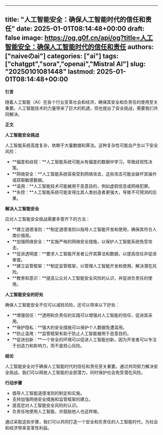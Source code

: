 
---
title: "人工智能安全：确保人工智能时代的信任和责任"
date: 2025-01-01T08:14:48+00:00
draft: false
image: https://og.g0f.cn/api/og?title=人工智能安全：确保人工智能时代的信任和责任
authors: ["naiveのai"]
categories: ["ai"]
tags: ["chatgpt","sora","openai","Mistral AI"]
slug: "20250101081448"
lastmod: 2025-01-01T08:14:48+00:00
---
**引言**

随着人工智能（AI）在各个行业变革社会和经济，确保其安全和负责任的使用至关重要。人工智能技术的力量带来了巨大的机遇，但也提出了安全挑战，需要我们共同解决。

**正文**

**人工智能安全挑战**

人工智能系统高度复杂，依赖于大量数据和算法。这种复杂性可能会产生以下安全风险：

* **偏差和歧视：**人工智能系统可能从有偏差的数据中学习，导致歧视性决策。
* **网络安全：**人工智能系统容易受到网络攻击，这些攻击可能会破坏其操作或窃取敏感数据。
* **滥用：**人工智能技术可能被用于恶意目的，例如虚假信息或网络犯罪。
* **失控：**人工智能系统可能变得比其人类创造者更强大，导致不可预测的后果。

**解决人工智能安全**

应对人工智能安全挑战需要多管齐下的方法：

* **建立道德准则：**制定道德准则以指导人工智能开发和使用，确保其符合人类价值观。
* **加强网络安全：**实施严格的网络安全措施，以保护人工智能系统免受攻击。
* **促进透明度：**要求人工智能开发者公开其算法和数据，以提高信任并促进审查。
* **建立监管框架：**制定监管框架，以管理人工智能开发和使用，解决潜在风险。
* **教育和意识：**提高公众对人工智能安全风险的认识，并促进负责任的使用。

**人工智能安全的好处**

确保人工智能安全不仅可以减轻风险，还可以带来以下好处：

* **增强信任：**透明和负责任的实践可以增强对人工智能的信任，促进其采用。
* **保护隐私：**强大的安全措施可以保护个人数据免遭滥用。
* **防止滥用：**监管框架有助于防止人工智能被用于恶意目的。
* **促进创新：**一个安全的环境可以促进人工智能创新，因为开发者可以专注于创造力和影响力，而不是担心风险。

**结论**

人工智能安全对于确保人工智能时代的信任和责任至关重要。通过共同努力解决安全挑战，我们可以释放人工智能的全部潜力，同时保护社会免受潜在风险。

**行动步骤**

* 倡导人工智能道德准则的制定和实施。
* 支持加强网络安全措施和监管框架的建立。
* 提高您对人工智能安全风险的认识。
* 负责任地使用人工智能，并鼓励他人也这样做。

通过采取这些步骤，我们可以共同打造一个安全和负责任的人工智能时代，为社会和经济带来变革性利益。